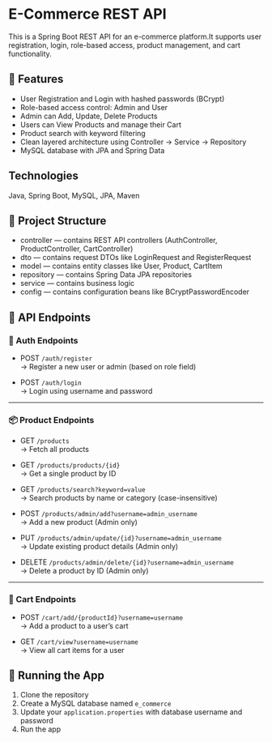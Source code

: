 # E-Commerce REST API

This is a Spring Boot REST API for an e-commerce platform.It supports user registration, login, role-based access, product management, and cart functionality.

## 🚀 Features

- User Registration and Login with hashed passwords (BCrypt)
- Role-based access control: Admin and User
- Admin can Add, Update, Delete Products
- Users can View Products and manage their Cart
- Product search with keyword filtering
- Clean layered architecture using Controller → Service → Repository
- MySQL database with JPA and Spring Data

## Technologies
Java, Spring Boot, MySQL, JPA, Maven

## 📂 Project Structure

- controller — contains REST API controllers (AuthController, ProductController, CartController)
- dto — contains request DTOs like LoginRequest and RegisterRequest
- model — contains entity classes like User, Product, CartItem
- repository — contains Spring Data JPA repositories
- service — contains business logic
- config — contains configuration beans like BCryptPasswordEncoder

## 📑 API Endpoints

### 🔐 Auth Endpoints

- POST `/auth/register`  
  → Register a new user or admin (based on role field)

- POST `/auth/login`  
  → Login using username and password

---

### 📦 Product Endpoints

- GET `/products`  
  → Fetch all products

- GET `/products/products/{id}`  
  → Get a single product by ID

- GET `/products/search?keyword=value`  
  → Search products by name or category (case-insensitive)

- POST `/products/admin/add?username=admin_username`  
  → Add a new product (Admin only)

- PUT `/products/admin/update/{id}?username=admin_username`  
  → Update existing product details (Admin only)

- DELETE `/products/admin/delete/{id}?username=admin_username`  
  → Delete a product by ID (Admin only)

---

### 🛒 Cart Endpoints

- POST `/cart/add/{productId}?username=username`  
  → Add a product to a user’s cart

- GET `/cart/view?username=username`  
  → View all cart items for a user

## 🧪 Running the App

1. Clone the repository
2. Create a MySQL database named `e_commerce`
3. Update your `application.properties` with database username and password
4. Run the app
